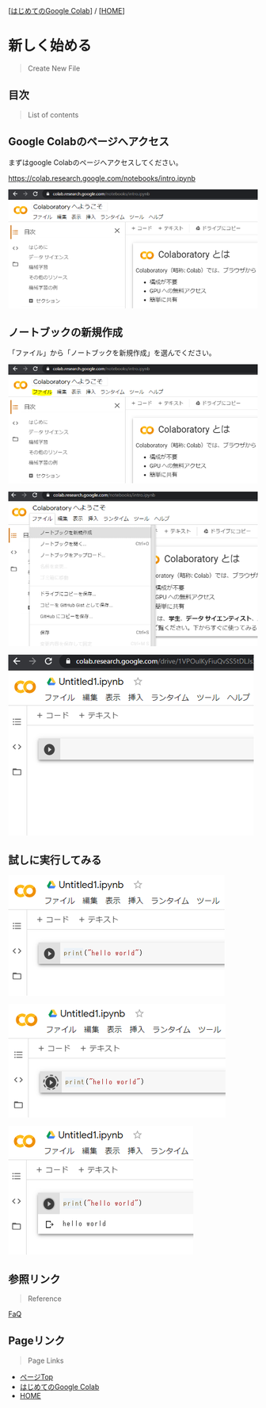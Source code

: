 [[はじめてのGoogle Colab](./README.md)] / [[HOME](./../README.md)]

# 新しく始める
> Create New File

## 目次
> List of contents

## Google Colabのページへアクセス
まずはgoogle Colabのページへアクセスしてください。

https://colab.research.google.com/notebooks/intro.ipynb


![Google Colab Top](./images/google_colab_top.PNG)


## ノートブックの新規作成
「ファイル」から「ノートブックを新規作成」を選んでください。

![create notebook](./images/google_colab_create_notebook_1.PNG)

![create notebook](./images/google_colab_create_notebook_2.PNG)

![create notebook](./images/google_colab_create_notebook_3.PNG)

## 試しに実行してみる

![try hello world](./images/google_colab_hello_world_1.PNG)

![try hello world](./images/google_colab_hello_world_2.PNG)

![try hello world](./images/google_colab_hello_world_3.PNG)

## 参照リンク
> Reference

[FaQ](https://research.google.com/colaboratory/faq.html)

## Pageリンク
> Page Links

- [ページTop](#目次)
- [はじめてのGoogle Colab](./README.md)
- [HOME](./../README.md)

